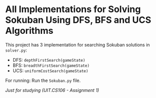 # All Implementations for Solving Sokuban Using DFS, BFS and UCS Algorithms

This project has 3 implementation for searching Sokuban solutions in `solver.py`:
* DFS: `depthFirstSearch(gameState)`
* BFS: `breadthFirstSearch(gameState)`
* UCS: `uniformCostSearch(gameState)`

For running: Run the `Sokuban.py` file.

_Just for studying (UIT.CS106 - Assignment 1)_
